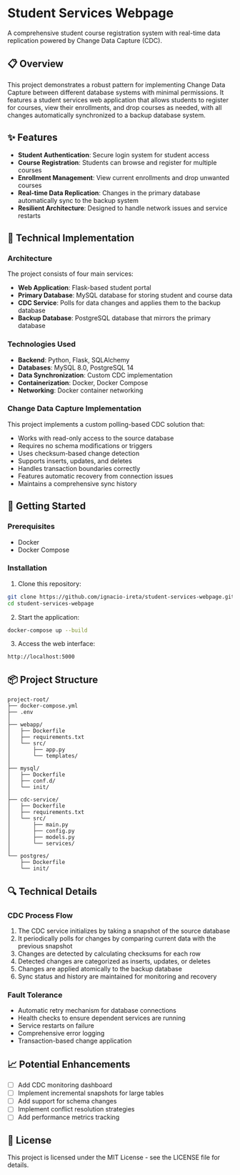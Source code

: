 # Student Services Webpage

A comprehensive student course registration system with real-time data replication powered by Change Data Capture (CDC).

## 📋 Overview

This project demonstrates a robust pattern for implementing Change Data Capture between different database systems with minimal permissions. It features a student services web application that allows students to register for courses, view their enrollments, and drop courses as needed, with all changes automatically synchronized to a backup database system.

## ✨ Features

- **Student Authentication**: Secure login system for student access
- **Course Registration**: Students can browse and register for multiple courses
- **Enrollment Management**: View current enrollments and drop unwanted courses
- **Real-time Data Replication**: Changes in the primary database automatically sync to the backup system
- **Resilient Architecture**: Designed to handle network issues and service restarts

## 🔧 Technical Implementation

### Architecture

The project consists of four main services:

- **Web Application**: Flask-based student portal
- **Primary Database**: MySQL database for storing student and course data
- **CDC Service**: Polls for data changes and applies them to the backup database
- **Backup Database**: PostgreSQL database that mirrors the primary database

### Technologies Used

- **Backend**: Python, Flask, SQLAlchemy
- **Databases**: MySQL 8.0, PostgreSQL 14
- **Data Synchronization**: Custom CDC implementation
- **Containerization**: Docker, Docker Compose
- **Networking**: Docker container networking

### Change Data Capture Implementation

This project implements a custom polling-based CDC solution that:

- Works with read-only access to the source database
- Requires no schema modifications or triggers
- Uses checksum-based change detection
- Supports inserts, updates, and deletes
- Handles transaction boundaries correctly
- Features automatic recovery from connection issues
- Maintains a comprehensive sync history

## 🚀 Getting Started

### Prerequisites

- Docker
- Docker Compose

### Installation

1. Clone this repository:
```bash
git clone https://github.com/ignacio-ireta/student-services-webpage.git
cd student-services-webpage
```

2. Start the application:
```bash
docker-compose up --build
```

3. Access the web interface:
```
http://localhost:5000
```

## 📦 Project Structure

```
project-root/
├── docker-compose.yml
├── .env
│
├── webapp/
│   ├── Dockerfile
│   ├── requirements.txt
│   └── src/
│       ├── app.py
│       └── templates/
│
├── mysql/
│   ├── Dockerfile
│   ├── conf.d/
│   └── init/
│
├── cdc-service/
│   ├── Dockerfile
│   ├── requirements.txt
│   └── src/
│       ├── main.py
│       ├── config.py
│       ├── models.py
│       └── services/
│
└── postgres/
    ├── Dockerfile
    └── init/
```

## 🔍 Technical Details

### CDC Process Flow

1. The CDC service initializes by taking a snapshot of the source database
2. It periodically polls for changes by comparing current data with the previous snapshot
3. Changes are detected by calculating checksums for each row
4. Detected changes are categorized as inserts, updates, or deletes
5. Changes are applied atomically to the backup database
6. Sync status and history are maintained for monitoring and recovery

### Fault Tolerance

- Automatic retry mechanism for database connections
- Health checks to ensure dependent services are running
- Service restarts on failure
- Comprehensive error logging
- Transaction-based change application

## 📈 Potential Enhancements

- [ ] Add CDC monitoring dashboard
- [ ] Implement incremental snapshots for large tables
- [ ] Add support for schema changes
- [ ] Implement conflict resolution strategies
- [ ] Add performance metrics tracking

## 📄 License

This project is licensed under the MIT License - see the LICENSE file for details.
